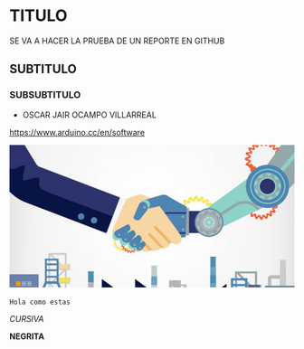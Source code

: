 # TITULO
SE VA A HACER LA PRUEBA DE UN REPORTE EN GITHUB
## SUBTITULO
### SUBSUBTITULO
- OSCAR JAIR OCAMPO VILLARREAL

https://www.arduino.cc/en/software

![](https://github.com/OSCAROV2058/PRUEBA-DE-REPORTE/blob/main/ASD.jpeg?raw=true)

```
Hola como estas
```
*CURSIVA*

**NEGRITA**
